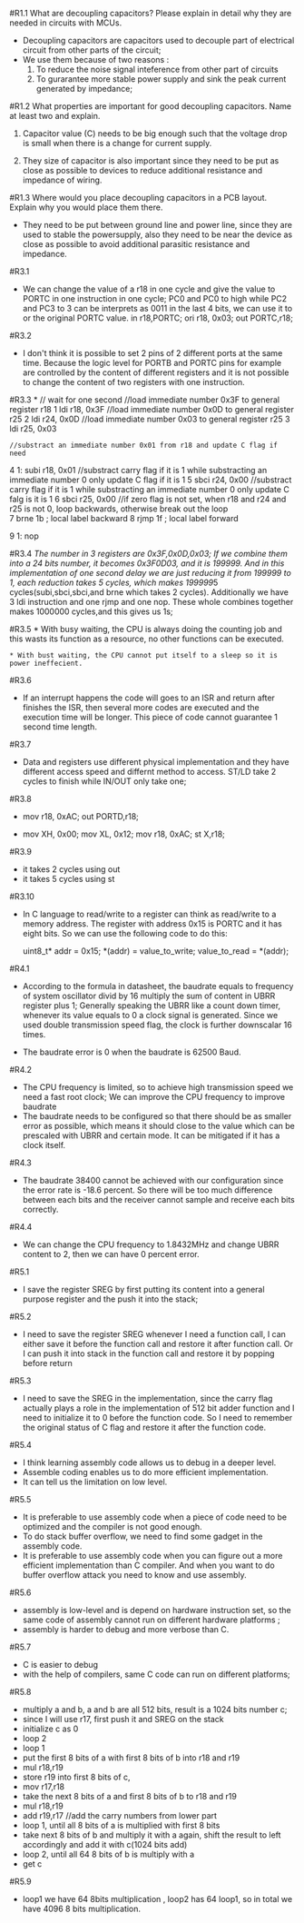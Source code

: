 #R1.1 What are decoupling capacitors? Please explain in detail why they are needed in circuits with MCUs.
* Decoupling capacitors are capacitors used to decouple part of electrical circuit from other parts of the circuit;
* We use them because of two reasons : 
	1. To reduce the noise signal inteference from other part of circuits
	2. To gurarantee more stable power supply and sink the peak current generated by impedance;

#R1.2 What properties are important for good decoupling capacitors. Name at least two and explain.

1. Capacitor value (C) needs to be big enough such that the voltage drop is small when there is a change for current supply.

2. They size of capacitor is also important since they need to be put as close as possible to devices to reduce additional resistance and impedance of wiring.

#R1.3 Where would you place decoupling capacitors in a PCB layout. Explain why you would place them there.

* They need to be put between ground line and power line, since they are used to stable the powersupply, also they need to be near the device as close as possible to avoid additional parasitic resistance and impedance.



#R3.1 
* We can change the value of a r18 in one cycle and give the value to PORTC in one instruction in one cycle; PC0 and PC0 to high while PC2 and PC3 to 3 can be interprets as 0011 in the last 4 bits, we can use it to or the original PORTC value.
	in r18,PORTC;
	ori r18, 0x03;
	out PORTC,r18;


#R3.2
* I don't think it is possible to set 2 pins of 2 different ports at the same time. Because the logic level for PORTB and PORTC pins for example are controlled by the content of different registers and it is not possible to change the content of two registers with one instruction.

	
#R3.3
* 
	// wait for one second
	//load immediate number 0x3F to general register r18
1	 ldi r18, 0x3F
	//load immediate number 0x0D to general register r25
2	 ldi r24, 0x0D
	//load immediate number 0x03 to general register r25
3	 ldi r25, 0x03

	//substract an immediate number 0x01 from r18 and update C flag if need
4	 1: subi r18, 0x01
	//substract carry flag if it is 1 while substracting an immediate number 0 only update C flag if it is 1 
5	 sbci r24, 0x00
	//substract carry flag if it is 1 while substracting an immediate number 0 only update C falg is it is 1 
6	 sbci r25, 0x00
	//if zero flag is not set, when r18 and r24 and r25 is not 0, loop backwards, otherwise break out the loop	
7	 brne 1b ; local label backward
8	 rjmp 1f ; local label forward

9	 1: nop

#R3.4
	*The number in 3 registers are 0x3F,0x0D,0x03; If we combine them into a 24 bits number, it becomes 0x3F0D03, and it is 199999. And in this implementation of one second delay we are just reducing it from 199999 to 1, each reduction takes 5 cycles, which makes 199999*5 cycles(subi,sbci,sbci,and brne which takes 2 cycles). Additionally we have 3 ldi instruction and one rjmp and one nop. These whole combines together makes 1000000 cycles,and this gives us 1s;

#R3.5
	* With busy waiting, the CPU is always doing the counting job and this wasts its function as a resource, no other functions can be executed.

	* With bust waiting, the CPU cannot put itself to a sleep so it is power ineffecient.

#R3.6
* If an interrupt happens the code will goes to an ISR and return after finishes the ISR, then several more codes are executed and the execution time will be longer. This piece of code cannot guarantee 1 second time length.

#R3.7
* Data and registers use different physical implementation and they have different access speed and differnt method to access. ST/LD take 2 cycles to finish while IN/OUT only take one;

#R3.8
* mov r18, 0xAC;
  out PORTD,r18;

* mov XH, 0x00;
  mov XL, 0x12;
  mov r18, 0xAC;
  st X,r18;

#R3.9
* it takes 2 cycles using out 
* it takes 5 cycles using st

#R3.10
* In C language to read/write to a register can think as read/write to a memory address. The register with address 0x15 is PORTC and it has eight bits. So we can use the following code to do this:

	uint8_t* addr = 0x15;
	*(addr) = value_to_write;
	value_to_read = *(addr);

#R4.1 
* According to the formula in datasheet, the baudrate equals to frequency of system oscillator divid by 16 multiply the sum of content in UBRR register plus 1;
Generally speaking the UBRR like a count down timer, whenever its value equals to 0 a clock signal is generated. Since we used double transmission speed flag, the clock is further downscalar 16 times.

* The baudrate error is 0 when the baudrate is 62500 Baud.

#R4.2
* The CPU frequency is limited, so to achieve high transmission speed  we need a fast root clock; We can improve the CPU frequency to improve baudrate
* The baudrate needs to be configured so that there should be as smaller error as possible, which means it should close to the value which can be prescaled with UBRR and certain mode. It can be mitigated if it has a clock itself.

#R4.3
* The baudrate 38400 cannot be achieved with our configuration since the error rate is -18.6 percent. So there will be too much difference between each bits and the receiver cannot sample and receive each bits correctly.

#R4.4
* We can change the CPU frequency to 1.8432MHz and change UBRR content to 2, then we can have 0 percent error.


#R5.1
* I save the register SREG by first putting its content into a general purpose register and the push it into the stack;

#R5.2
* I need to save the register SREG whenever I need a function call, I can either save it before the function call and restore it after function call. Or I can push it into stack in the function call and restore it by popping before return

#R5.3
* I need to save the SREG in the implementation, since the carry flag actually plays a role in the implementation of 512 bit adder function and I need to initialize it to 0 before the function code. So I need to remember the original status of C flag and restore it after the function code.

#R5.4
* I think learning assembly code allows us to debug in a deeper level.
* Assemble coding enables us to do more efficient implementation.
* It can tell us the limitation on low level.

#R5.5
* It is preferable to use assembly code when a piece of code need to be optimized and the compiler is not good enough. 
* To do stack buffer overflow, we need to find some gadget in the assembly code.
* It is preferable to use assembly code when you can figure out a more efficient implementation than C compiler. And when you want to do buffer overflow attack you need to know and use assembly.

#R5.6
* assembly is low-level and is depend on hardware instruction set, so the same code of assembly cannot run on different hardware platforms ;
* assembly is harder to debug and more verbose than C.

#R5.7
* C is easier to debug 
* with the help of compilers, same C code can run on different platforms;

#R5.8
* multiply a and b,  a and b are all 512 bits, result is a 1024 bits number c;
* since I will use r17, first push it and SREG on the stack
* initialize c as 0
* loop 2
* loop 1 
* put the first 8 bits of a with first 8 bits of b into r18 and r19
* mul r18,r19
* store r19 into first 8 bits of c, 
* mov r17,r18
* take the next 8 bits of a and first 8 bits of b to r18 and r19
* mul r18,r19
* add r19,r17 //add the carry numbers from lower part
* loop 1, until all 8 bits of a is multiplied with first 8 bits 
* take next 8 bits of b and multiply it with a again, shift the result to left accordingly and add it with c(1024 bits add)
* loop 2, until all 64 8 bits of b is multiply with a
* get c 

#R5.9
* loop1 we have 64 8bits multiplication , loop2 has 64 loop1, so in total we have 4096 8 bits multiplication.

